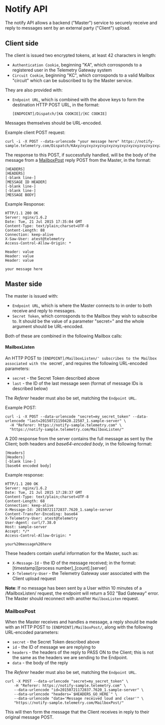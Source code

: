 Notify API
==========
The notify API allows a backend ("Master") service to securely receive and reply to messages sent by an external party ("Client") upload.

## Client side

The client is issued two encrypted tokens, at least 42 characters in length:

* `Authentication Cookie`, beginning "KA", which corrosponds to a registered user in the Telemetry Gateway system
* `Circuit Cookie`, beginning "KC", which corrosponds to a valid Mailbox "circuit" which can be subscribed to by the Master service.

They are also provided with:

* `Endpoint URL`, which is combined with the above keys to form the destination HTTP POST URL, in the format:

    `[ENDPOINT]/Dispatch/[KA COOKIE]/[KC COOKIE]`

Messages themselves should be URL-encoded.

Example client POST request:

    curl -i -X POST --data-urlencode "your message here" https://notify-sample.telemetry.com/Dispatch/KAxyzxyzxyzxyzxyzxyzxyzxyzxyzxyzxyzxyzxyzzz/KCabcdeabcdeabcdeabcdeabcdeabcdeabcdeabcdee


The response to this POST, if successfully handled, will be the body of the message from a [MailboxPost](MailboxPost) reply POST from the Master, in the format:

    [HEADERS]
    [HEADERS]
    [-blank line-]
    [MESSAGE ID HEADER]
    [-blank line-]
    [-blank line-]
    [MESSAGE BODY]

Example Response: 

    HTTP/1.1 200 OK
    Server: nginx/1.6.2
    Date: Tue, 21 Jul 2015 17:35:04 GMT
    Content-Type: text/plain;charset=UTF-8
    Content-Length: 88
    Connection: keep-alive
    X-Saw-User: atest@telemetry
    Access-Control-Allow-Origin: *
    
    Header: value
    Header: value
    Header: value
    
    your message here


## Master side

The master is issued with:

* `Endpoint URL`, which is where the Master connects to in order to both receive and reply to messages.
* `Secret Token`, which corrosponds to the Mailbox they wish to subscribe to. It should be the value of a parameter "secret=" and the whole argument should be URL-encoded.

Both of these are combined in the following Mailbox calls:


#### MailboxListen

An HTTP POST to `[ENDPOINT]/MailboxListen/' subscribes to the Mailbox associated with the `secret`, and requires the following URL-encoded parameters:

* `secret` - the Secret Token described above
* `last` - the ID of the last message seen (format of message IDs is described below)

The *Referer* header must also be set, matching the `Endpoint URL`.

Example POST:

    curl -i -X POST --data-urlencode "secret=my_secret_token" --data-urlencode "last=20150721150420.22587_1.sample-server" \
      -H "Referer: https://notify-sample.telemetry.com" \
      "https://notify-sample.telemetry.com/MailboxListen/"
      

A 200 response from the server contains the full message as sent by the Client; both headers and *base64-encoded body*, in the following format:

    [Headers]
    [Headers]
    [-blank line-]
    [base64 encoded body]

Example response:

    HTTP/1.1 200 OK
    Server: nginx/1.6.2
    Date: Tue, 21 Jul 2015 17:28:37 GMT
    Content-Type: text/plain;charset=UTF-8
    Content-Length: 68
    Connection: keep-alive
    X-Message-Id: 20150721172837.7620_1.sample-server
    Content-Transfer-Encoding: base64
    X-Telemetry-User: atest@telemetry
    User-Agent: curl/7.38.0
    Host: sample-server
    Accept: */*
    Access-Control-Allow-Origin: *
    
    your%20message%20here
    
These headers contain useful information for the Master, such as:

* `X-Message-Id` - the ID of the message received; in the format: [timestamp][process number]_[count].[server]
* `X-Telemetry-User` - the Telemetry Gateway user associated with the Client upload request

**Note**: If no message has been sent by a User within 10 minutes of a /MailboxListen/ request, the endpoint will return a 502 "Bad Gateway" error. The Master should reconnect with another `MailboxListen` request.


### MailboxPost

When the Master receives and handles a message, a reply should be made with an HTTP POST to `[ENDPOINT]/MailboxPost/`, along with the following URL-encoded parameters:

* `secret` - the Secret Token described above
* `id` - the ID of message we are replying to
* `headers` - the headers of the reply to PASS ON to the Client; this is not the same as the headers we are sending to the Endpoint.
* `data` - the body of the reply

The *Referer* header must also be set, matching the `Endpoint URL`.

    curl -X POST --data-urlencode "secret=my_secret_token" \
        -H "Referer: https://notify-sample.telemetry.com" \
        --data-urlencode "id=20150721172837.7620_1.sample-server" \
        --data-urlencode "headers=`$HEADERS_GO_HERE`" \
        --data-urlencode "data='Message received loud and clear'" \
        "https://notify-sample.telemetry.com/MailboxPost/"

This will then form the message that the Client receives in reply to their original message POST. 
